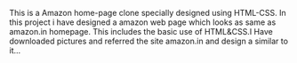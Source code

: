 This is a Amazon home-page clone specially designed using HTML-CSS. In this project i have designed a amazon web page which looks as same as amazon.in homepage.
This includes the basic use of HTML&CSS.I Have downloaded pictures and referred the site amazon.in and design a similar to it...
